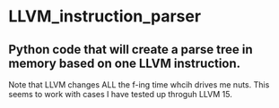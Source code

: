 # LLVM_instruction_parser
## Python code that will create a parse tree in memory based on one LLVM instruction.

Note that LLVM changes ALL the f-ing time whcih drives me nuts. This
seems to work with cases I have tested up throguh LLVM 15.
